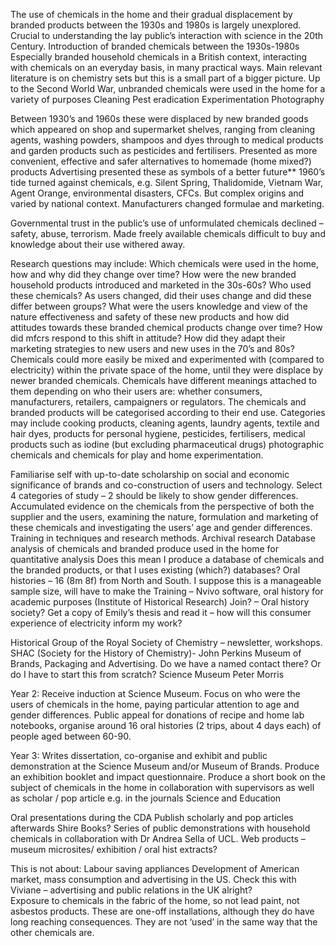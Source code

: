 The use of chemicals in the home and their gradual displacement by branded products between the 1930s and 1980s is largely unexplored. Crucial to understanding the lay public’s interaction with science in the 20th Century. Introduction of branded chemicals between the 1930s-1980sEspecially branded household chemicals in a British context, interacting with chemicals on an everyday basis, in many practical ways. Main relevant literature is on chemistry sets but this is a small part of a bigger picture. Up to the Second World War, unbranded chemicals were used in the home for a variety of purposes 	Cleaning	Pest eradication	Experimentation 	PhotographyBetween 1930’s and 1960s these were displaced by new branded goods which appeared on shop and supermarket shelves, ranging from cleaning agents, washing powders, shampoos and dyes through to medical products and garden products such as pesticides and fertilisers. Presented as more convenient, effective and safer alternatives to homemade (home mixed?) productsAdvertising presented these as symbols of a better future**1960’s tide turned against chemicals, e.g. Silent Spring, Thalidomide, Vietnam War, Agent Orange, environmental disasters, CFCs. But complex origins and varied by national context. Manufacturers changed formulae and marketing. Governmental trust in the public’s use of unformulated chemicals declined – safety, abuse, terrorism. Made freely available chemicals difficult to buy and knowledge about their use withered away. Research questions may include: Which chemicals were used in the home, how and why did they change over time? How were the new branded household products introduced and marketed in the 30s-60s?Who used these chemicals? As users changed, did their uses change and did these differ between groups? What were the users knowledge and view of the nature effectiveness and safety of these new products and how did attitudes towards these branded chemical products change over time? How did mfcrs respond to this shift in attitude? How did they adapt their marketing strategies to new users and new uses in the 70’s and 80s? Chemicals could more easily be mixed and experimented with (compared to electricity) within the private space of the home, until they were displace by newer branded chemicals. Chemicals have different meanings attached to them depending on who their users are: whether consumers, manufacturers, retailers, campaigners or regulators. The chemicals and branded products will be categorised according to their end use. Categories may include cooking products, cleaning agents, laundry agents, textile and hair dyes, products for personal hygiene, pesticides, fertilisers, medical products such as iodine (but excluding pharmaceutical drugs) photographic chemicals and chemicals for play and home experimentation. Familiarise self with up-to-date scholarship on social and economic significance of brands and co-construction of users and technology.Select 4 categories of study – 2 should be likely to show gender differences. Accumulated evidence on the chemicals from the perspective of both the supplier and the users, examining the nature, formulation and marketing of these chemicals and investigating the users’ age and gender differences. Training in techniques and research methods. Archival researchDatabase analysis of chemicals and branded produce used in the home for quantitative analysis Does this mean I produce a database of chemicals and the branded products, or that I uses existing (which?) databases?Oral histories – 16 (8m 8f) from North and South. I suppose this is a manageable sample size, will have to make the Training – Nvivo software, oral history for academic purposes (Institute of Historical Research) Join? – Oral history society? Get a copy of Emily’s thesis and read it – how will this consumer experience of electricity inform my work? Historical Group of the Royal Society of Chemistry – newsletter, workshops. SHAC (Society for the History of Chemistry)- John PerkinsMuseum of Brands, Packaging and Advertising. Do we have a named contact there? Or do I have to start this from scratch? Science Museum Peter MorrisYear 2: Receive induction at Science Museum. Focus on who were the users of chemicals in the home, paying particular attention to age and gender differences. Public appeal for donations of recipe and home lab notebooks, organise around 16 oral histories (2 trips, about 4 days each) of people aged between 60-90. Year 3: Writes dissertation, co-organise and exhibit and public demonstration at the Science Museum and/or Museum of Brands. Produce an exhibition booklet and impact questionnaire. Produce a short book on the subject of chemicals in the home in collaboration with supervisors as well as scholar / pop article e.g. in the journals Science and EducationOral presentations during the CDAPublish scholarly and pop articles afterwardsShire Books? Series of public demonstrations with household chemicals in collaboration with Dr Andrea Sella of UCL. Web products – museum microsites/ exhibition / oral hist extracts?  This is not about: Labour saving appliancesDevelopment of American market, mass consumption and advertising in the US. Check this with Viviane – advertising and public relations in the UK alright?  Exposure to chemicals in the fabric of the home, so not lead paint, not asbestos products. These are one-off installations, although they do have long reaching consequences. They are not ‘used’ in the same way that the other chemicals are.